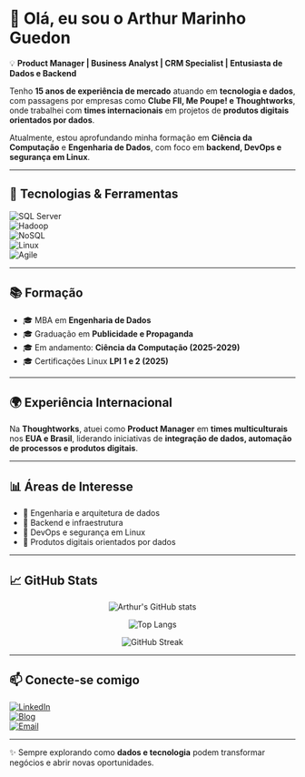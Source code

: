 # 👋 Olá, eu sou o Arthur Marinho Guedon  

💡 **Product Manager | Business Analyst | CRM Specialist | Entusiasta de Dados e Backend**  

Tenho **15 anos de experiência de mercado** atuando em **tecnologia e dados**, com passagens por empresas como **Clube FII, Me Poupe! e Thoughtworks**, onde trabalhei com **times internacionais** em projetos de **produtos digitais orientados por dados**.  

Atualmente, estou aprofundando minha formação em **Ciência da Computação** e **Engenharia de Dados**, com foco em **backend, DevOps e segurança em Linux**.  

---

## 🚀 Tecnologias & Ferramentas  

![SQL Server](https://img.shields.io/badge/SQL%20Server-CC2927?style=for-the-badge&logo=microsoftsqlserver&logoColor=white)  
![Hadoop](https://img.shields.io/badge/Hadoop-FFCA28?style=for-the-badge&logo=apachehadoop&logoColor=black)  
![NoSQL](https://img.shields.io/badge/NoSQL-4DB33D?style=for-the-badge&logo=mongodb&logoColor=white)  
![Linux](https://img.shields.io/badge/Linux-FCC624?style=for-the-badge&logo=linux&logoColor=black)  
![Agile](https://img.shields.io/badge/Agile-2496ED?style=for-the-badge&logo=scrumalliance&logoColor=white)  

---

## 📚 Formação  

- 🎓 MBA em **Engenharia de Dados**  
- 🎓 Graduação em **Publicidade e Propaganda**  
- 🎓 Em andamento: **Ciência da Computação (2025-2029)**  
- 🎓 Certificações Linux **LPI 1 e 2 (2025)**  

---

## 🌍 Experiência Internacional  

Na **Thoughtworks**, atuei como **Product Manager** em **times multiculturais** nos **EUA e Brasil**, liderando iniciativas de **integração de dados, automação de processos e produtos digitais**.  

---

## 📊 Áreas de Interesse  

- 🔹 Engenharia e arquitetura de dados  
- 🔹 Backend e infraestrutura  
- 🔹 DevOps e segurança em Linux  
- 🔹 Produtos digitais orientados por dados  

---

## 📈 GitHub Stats  

<div align="center">

![Arthur's GitHub stats](https://github-readme-stats.vercel.app/api?username=arthurmguedon&show_icons=true&theme=tokyonight)  

![Top Langs](https://github-readme-stats.vercel.app/api/top-langs/?username=arthurmguedon&layout=compact&theme=tokyonight)  

![GitHub Streak](https://streak-stats.demolab.com?user=arthurmguedon&theme=tokyonight&hide_border=false)  

</div>

---

## 📫 Conecte-se comigo  

[![LinkedIn](https://img.shields.io/badge/LinkedIn-0A66C2?style=for-the-badge&logo=linkedin&logoColor=white)](https://www.linkedin.com/in/arthurmguedon)  
[![Blog](https://img.shields.io/badge/Blog-WordPress-21759B?style=for-the-badge&logo=wordpress&logoColor=white)](http://naopassanatv.wordpress.com/)  
[![Email](https://img.shields.io/badge/Email-arthurmguedon%40gmail.com-D14836?style=for-the-badge&logo=gmail&logoColor=white)](mailto:arthurmguedon@gmail.com)  

---

✨ Sempre explorando como **dados e tecnologia** podem transformar negócios e abrir novas oportunidades.


<!--
**arthurmguedon/arthurmguedon** is a ✨ _special_ ✨ repository because its `README.md` (this file) appears on your GitHub profile.

Here are some ideas to get you started:

- 🔭 I’m currently working on ...
- 🌱 I’m currently learning ...
- 👯 I’m looking to collaborate on ...
- 🤔 I’m looking for help with ...
- 💬 Ask me about ...
- 📫 How to reach me: ...
- 😄 Pronouns: ...
- ⚡ Fun fact: ...
-->
